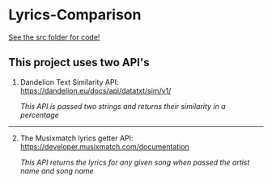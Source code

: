 # Lyrics-Comparison

[See the src folder for code!](../tree/master/src)

## This project uses two API's

1. Dandelion Text Similarity API: https://dandelion.eu/docs/api/datatxt/sim/v1/

    *This API is passed two strings and returns their similarity in a percentage*
___________________________________________________________________________________________
2. The Musixmatch lyrics getter API: https://developer.musixmatch.com/documentation

    *This API returns the lyrics for any given song when passed the artist name and song name*

